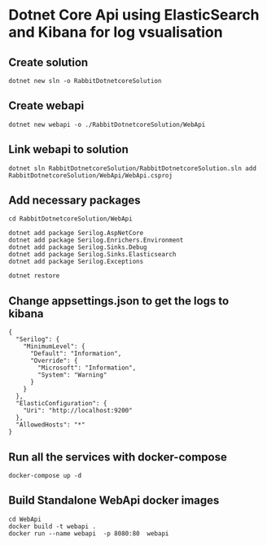 # Dotnet Core Api using ElasticSearch and Kibana for log vsualisation

## Create solution

```code
dotnet new sln -o RabbitDotnetcoreSolution
```

## Create webapi

```code
dotnet new webapi -o ./RabbitDotnetcoreSolution/WebApi
```

## Link webapi to solution

```code
dotnet sln RabbitDotnetcoreSolution/RabbitDotnetcoreSolution.sln add RabbitDotnetcoreSolution/WebApi/WebApi.csproj
```

## Add necessary packages

```code
cd RabbitDotnetcoreSolution/WebApi

dotnet add package Serilog.AspNetCore
dotnet add package Serilog.Enrichers.Environment
dotnet add package Serilog.Sinks.Debug
dotnet add package Serilog.Sinks.Elasticsearch
dotnet add package Serilog.Exceptions

dotnet restore
```

## Change appsettings.json to get the logs to kibana

```code
{
  "Serilog": {
    "MinimumLevel": {
      "Default": "Information",
      "Override": {
        "Microsoft": "Information",
        "System": "Warning"
      }
    }
  },
  "ElasticConfiguration": {
    "Uri": "http://localhost:9200"
  },
  "AllowedHosts": "*"
}
```

## Run all the services with docker-compose

```code
docker-compose up -d
```

## Build Standalone WebApi docker images

```code
cd WebApi
docker build -t webapi .
docker run --name webapi  -p 8080:80  webapi
```
